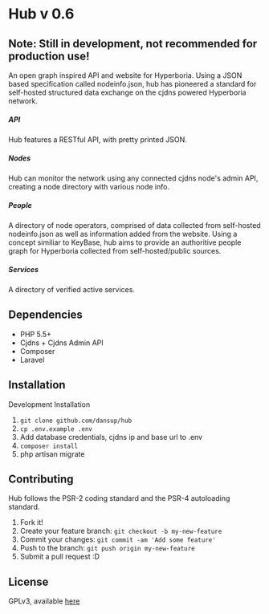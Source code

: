 # Hub v 0.6

## Note: Still in development, not recommended for production use!

An open graph inspired API and website for Hyperboria. Using a JSON based specification called nodeinfo.json, hub has pioneered a standard for self-hosted structured data exchange on the cjdns powered Hyperboria network. 

##### API

Hub features a RESTful API, with pretty printed JSON.

##### Nodes

Hub can monitor the network using any connected cjdns node's admin API, creating a node directory with various node info.

##### People

A directory of node operators, comprised of data collected from self-hosted nodeinfo.json as well as information added from the website. Using a concept similiar to KeyBase, hub aims to provide an authoritive people graph for Hyperboria collected from self-hosted/public sources.

##### Services

A directory of verified active services.

## Dependencies

 - PHP 5.5+
 - Cjdns + Cjdns Admin API
 - Composer
 - Laravel

## Installation

Development Installation

1. ```git clone github.com/dansup/hub```
2. ```cp .env.example .env```
3. Add database credentials, cjdns ip and base url to .env
4. ```composer install```
5. php artisan migrate

## Contributing

Hub follows the PSR-2 coding standard and the PSR-4 autoloading standard.

1. Fork it!
2. Create your feature branch: `git checkout -b my-new-feature`
3. Commit your changes: `git commit -am 'Add some feature'`
4. Push to the branch: `git push origin my-new-feature`
5. Submit a pull request :D


## License

GPLv3, available [here](https://github.com/dansup/hub/blob/master/LICENCE)